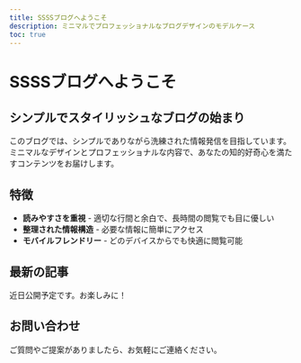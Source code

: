 ```yaml
---
title: SSSSブログへようこそ
description: ミニマルでプロフェッショナルなブログデザインのモデルケース
toc: true
---
```


# SSSSブログへようこそ

## シンプルでスタイリッシュなブログの始まり

このブログでは、シンプルでありながら洗練された情報発信を目指しています。ミニマルなデザインとプロフェッショナルな内容で、あなたの知的好奇心を満たすコンテンツをお届けします。

## 特徴

- **読みやすさを重視** - 適切な行間と余白で、長時間の閲覧でも目に優しい
- **整理された情報構造** - 必要な情報に簡単にアクセス
- **モバイルフレンドリー** - どのデバイスからでも快適に閲覧可能

## 最新の記事

近日公開予定です。お楽しみに！

## お問い合わせ

ご質問やご提案がありましたら、お気軽にご連絡ください。

